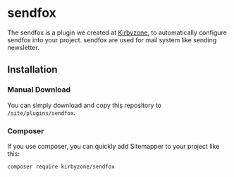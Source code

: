 # sendfox

The sendfox is a plugin we created at [Kirbyzone](https://kirby.zone), to automatically configure sendfox into your project. sendfox are used for mail system like sending newsletter. 


## Installation

### Manual Download
You can simply download and copy this repository to `/site/plugins/sendfox`.


### Composer
If you use composer, you can quickly add Sitemapper to your project like this:
```
composer require kirbyzone/sendfox
```
